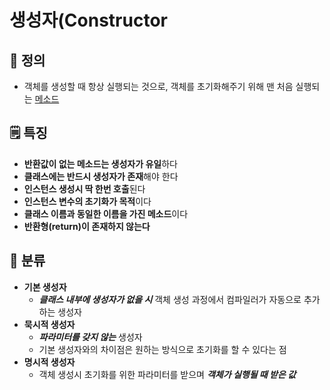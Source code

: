 # 생성자(Constructor
## 📌 정의
- 객체를 생성할 때 항상 실행되는 것으로, 객체를 초기화해주기 위해 맨 처음 실행되는 [메소드](https://github.com/jyk1029/TIL/blob/main/Method.md)

## 🗒️ 특징
- **반환값이 없는 메소드는 생성자가 유일**하다
- **클래스에는 반드시 생성자가 존재**해야 한다
- **인스턴스 생성시 딱 한번 호출**된다
- **인스턴스 변수의 초기화가 목적**이다
- **클래스 이름과 동일한 이름을 가진 메소드**이다
- **반환형(return)이 존재하지 않는다**

## 📕 분류
- **기본 생성자**
  - ***클래스 내부에 생성자가 없을 시*** 객체 생성 과정에서 컴파일러가 자동으로 추가하는 생성자
- **묵시적 생성자**
  - ***파라미터를 갖지 않는*** 생성자
  - 기본 생성자와의 차이점은 원하는 방식으로 초기화를 할 수 있다는 점
- **명시적 생성자**
  - 객체 생성시 초기화를 위한 파라미터를 받으며 ***객체가 실행될 때 받은 값***
